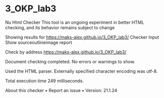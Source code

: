 # 3_OKP_lab3
 
Nu Html Checker
This tool is an ongoing experiment in better HTML checking, and its behavior remains subject to change

Showing results for https://maks-alex.github.io/3_OKP_lab3/
Checker Input
Show sourceoutlineimage report

Check by
address
https://maks-alex.github.io/3_OKP_lab3/

Document checking completed. No errors or warnings to show.

Used the HTML parser. Externally specified character encoding was utf-8.

Total execution time 249 milliseconds.

About this checker • Report an issue • Version: 21.1.24

